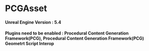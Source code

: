 # PCGAsset
#### Unreal Engine Version : 5.4
#### Plugins need to be enabled : Procedural Content Generation Framework(PCG), Procedural Content Generation Framework(PCG) Geometrt Script Interop

